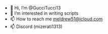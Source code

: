 - 👋 Hi, I’m @GucciTucci13
- 👀 I’m interested in writing scripts
- 📫 How to reach me meldrew51@icloud.com
- 📫 Discord (mizerati1313)


<!---
GucciTucci13/GucciTucci13 is a ✨ special ✨ repository because its `README.md` (this file) appears on your GitHub profile.
You can click the Preview link to take a look at your changes.
--->
